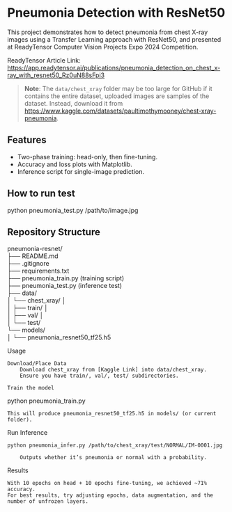 # Pneumonia Detection with ResNet50

This project demonstrates how to detect pneumonia from chest X-ray images using a Transfer Learning approach with ResNet50, and presented at ReadyTensor Computer Vision Projects Expo 2024 Competition.

ReadyTensor Article Link: https://app.readytensor.ai/publications/pneumonia_detection_on_chest_x-ray_with_resnet50_Rz0uN88sFpi3


> **Note**: The `data/chest_xray` folder may be too large for GitHub if it contains the entire dataset, uploaded images are samples of the dataset. Instead, download it from https://www.kaggle.com/datasets/paultimothymooney/chest-xray-pneumonia.
> 
## Features
- Two-phase training: head-only, then fine-tuning.
- Accuracy and loss plots with Matplotlib.
- Inference script for single-image prediction.

## How to run test
python pneumonia_test.py /path/to/image.jpg
## Repository Structure  
pneumonia-resnet/  
├── README.md  
├── .gitignore  
├── requirements.txt  
├── pneumonia_train.py (training script)  
├── pneumonia_test.py (inference test)  
├── data/  
│ └── chest_xray/ │  
│                ├── train/ │  
│                ├── val/ │  
│                └── test/  
└── models/  
│        └── pneumonia_resnet50_tf25.h5  

        
Usage

    Download/Place Data
        Download chest_xray from [Kaggle Link] into data/chest_xray.
        Ensure you have train/, val/, test/ subdirectories.

    Train the model

python pneumonia_train.py

    This will produce pneumonia_resnet50_tf25.h5 in models/ (or current folder).

Run Inference

    python pneumonia_infer.py /path/to/chest_xray/test/NORMAL/IM-0001.jpg

        Outputs whether it’s pneumonia or normal with a probability.

Results

    With 10 epochs on head + 10 epochs fine-tuning, we achieved ~71% accuracy.
    For best results, try adjusting epochs, data augmentation, and the number of unfrozen layers.
